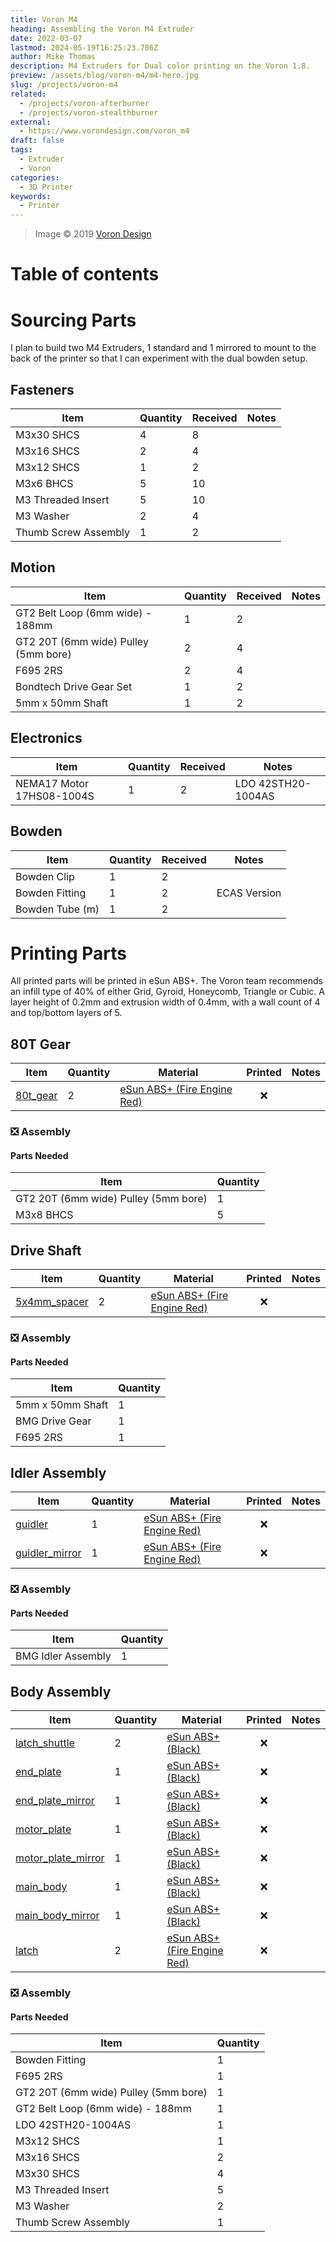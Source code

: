 ```yaml
---
title: Voron M4
heading: Assembling the Voron M4 Extruder
date: 2022-03-07
lastmod: 2024-05-19T16:25:23.786Z
author: Mike Thomas
description: M4 Extruders for Dual color printing on the Voron 1.8.
preview: /assets/blog/voron-m4/m4-hero.jpg
slug: /projects/voron-m4
related:
  - /projects/voron-afterburner
  - /projects/voron-stealthburner
external:
  - https://www.vorondesign.com/voron_m4
draft: false
tags:
  - Extruder
  - Voron
categories:
  - 3D Printer
keywords:
  - Printer
---
```


> Image © 2019 [Voron Design](https://www.vorondesign.com/)

# Table of contents

# Sourcing Parts

I plan to build two M4 Extruders, 1 standard and 1 mirrored to mount to the back of the printer so that I can experiment with the dual bowden setup.

## Fasteners

| Item                 | Quantity | Received | Notes |
| -------------------- | -------- | -------- | ----- |
| M3x30 SHCS           | 4        | 8        |       |
| M3x16 SHCS           | 2        | 4        |       |
| M3x12 SHCS           | 1        | 2        |       |
| M3x6 BHCS            | 5        | 10       |       |
| M3 Threaded Insert   | 5        | 10       |       |
| M3 Washer            | 2        | 4        |       |
| Thumb Screw Assembly | 1        | 2        |       |

## Motion

| Item                                 | Quantity | Received | Notes |
| ------------------------------------ | -------- | -------- | ----- |
| GT2 Belt Loop (6mm wide) - 188mm     | 1        | 2        |       |
| GT2 20T (6mm wide) Pulley (5mm bore) | 2        | 4        |       |
| F695 2RS                             | 2        | 4        |       |
| Bondtech Drive Gear Set              | 1        | 2        |       |
| 5mm x 50mm Shaft                     | 1        | 2        |       |

## Electronics

| Item                      | Quantity | Received | Notes              |
| ------------------------- | -------- | -------- | ------------------ |
| NEMA17 Motor 17HS08-1004S | 1        | 2        | LDO 42STH20-1004AS |

## Bowden

| Item            | Quantity | Received | Notes        |
| --------------- | -------- | -------- | ------------ |
| Bowden Clip     | 1        | 2        |              |
| Bowden Fitting  | 1        | 2        | ECAS Version |
| Bowden Tube (m) | 1        | 2        |              |

# Printing Parts

All printed parts will be printed in eSun ABS+. The Voron team recommends an infill type of 40% of either Grid, Gyroid, Honeycomb, Triangle or Cubic. A layer height of 0.2mm and extrusion width of 0.4mm, with a wall count of 4 and top/bottom layers of 5.

## 80T Gear

| Item                                                                                             | Quantity | Material                                                                 | Printed | Notes |
| ------------------------------------------------------------------------------------------------ | -------- | ------------------------------------------------------------------------ | :-----: | ----- |
| [80t_gear](https://github.com/VoronDesign/Mobius-Extruder/blob/master/STLs/%5Ba%5D_80t_gear.stl) | 2        | [eSun ABS+ (Fire Engine Red)](printer-filament#esun-abs-fire-engine-red) |   :x:   |       |

### :negative_squared_cross_mark: Assembly

#### Parts Needed

| Item                                 | Quantity |
| ------------------------------------ | -------- |
| GT2 20T (6mm wide) Pulley (5mm bore) | 1        |
| M3x8 BHCS                            | 5        |

## Drive Shaft

| Item                                                                                                     | Quantity | Material                                                                 | Printed | Notes |
| -------------------------------------------------------------------------------------------------------- | -------- | ------------------------------------------------------------------------ | :-----: | ----- |
| [5x4mm_spacer](https://github.com/VoronDesign/Mobius-Extruder/blob/master/STLs/%5Ba%5D_5x4mm_spacer.stl) | 2        | [eSun ABS+ (Fire Engine Red)](printer-filament#esun-abs-fire-engine-red) |   :x:   |       |

### :negative_squared_cross_mark: Assembly

#### Parts Needed

| Item             | Quantity |
| ---------------- | -------- |
| 5mm x 50mm Shaft | 1        |
| BMG Drive Gear   | 1        |
| F695 2RS         | 1        |

## Idler Assembly

| Item                                                                                                         | Quantity | Material                                                                 | Printed | Notes |
| ------------------------------------------------------------------------------------------------------------ | -------- | ------------------------------------------------------------------------ | :-----: | ----- |
| [guidler](https://github.com/VoronDesign/Mobius-Extruder/blob/master/STLs/%5Ba%5D_guidler.stl)               | 1        | [eSun ABS+ (Fire Engine Red)](printer-filament#esun-abs-fire-engine-red) |   :x:   |       |
| [guidler_mirror](https://github.com/VoronDesign/Mobius-Extruder/blob/master/STLs/%5Ba%5D_guidler_mirror.stl) | 1        | [eSun ABS+ (Fire Engine Red)](printer-filament#esun-abs-fire-engine-red) |   :x:   |       |

### :negative_squared_cross_mark: Assembly

#### Parts Needed

| Item               | Quantity |
| ------------------ | -------- |
| BMG Idler Assembly | 1        |

## Body Assembly

| Item                                                                                                         | Quantity | Material                                                                 | Printed | Notes |
| ------------------------------------------------------------------------------------------------------------ | -------- | ------------------------------------------------------------------------ | :-----: | ----- |
| [latch_shuttle](https://github.com/VoronDesign/Mobius-Extruder/blob/master/STLs/latch_shuttle.stl)           | 2        | [eSun ABS+ (Black)](printer-filament#esun-abs-black)                     |   :x:   |       |
| [end_plate](https://github.com/VoronDesign/Mobius-Extruder/blob/master/STLs/end_plate.stl)                   | 1        | [eSun ABS+ (Black)](printer-filament#esun-abs-black)                     |   :x:   |       |
| [end_plate_mirror](https://github.com/VoronDesign/Mobius-Extruder/blob/master/STLs/end_plate_mirror.stl)     | 1        | [eSun ABS+ (Black)](printer-filament#esun-abs-black)                     |   :x:   |       |
| [motor_plate](https://github.com/VoronDesign/Mobius-Extruder/blob/master/STLs/motor_plate.stl)               | 1        | [eSun ABS+ (Black)](printer-filament#esun-abs-black)                     |   :x:   |       |
| [motor_plate_mirror](https://github.com/VoronDesign/Mobius-Extruder/blob/master/STLs/motor_plate_mirror.stl) | 1        | [eSun ABS+ (Black)](printer-filament#esun-abs-black)                     |   :x:   |       |
| [main_body](https://github.com/VoronDesign/Mobius-Extruder/blob/master/STLs/main_body.stl)                   | 1        | [eSun ABS+ (Black)](printer-filament#esun-abs-black)                     |   :x:   |       |
| [main_body_mirror](https://github.com/VoronDesign/Mobius-Extruder/blob/master/STLs/main_body_mirror.stl)     | 1        | [eSun ABS+ (Black)](printer-filament#esun-abs-black)                     |   :x:   |       |
| [latch](https://github.com/VoronDesign/Mobius-Extruder/blob/master/STLs/%5Ba%5D_latch.stl)                   | 2        | [eSun ABS+ (Fire Engine Red)](printer-filament#esun-abs-fire-engine-red) |   :x:   |       |

### :negative_squared_cross_mark: Assembly

#### Parts Needed

| Item                                 | Quantity |
| ------------------------------------ | -------- |
| Bowden Fitting                       | 1        |
| F695 2RS                             | 1        |
| GT2 20T (6mm wide) Pulley (5mm bore) | 1        |
| GT2 Belt Loop (6mm wide) - 188mm     | 1        |
| LDO 42STH20-1004AS                   | 1        |
| M3x12 SHCS                           | 1        |
| M3x16 SHCS                           | 2        |
| M3x30 SHCS                           | 4        |
| M3 Threaded Insert                   | 5        |
| M3 Washer                            | 2        |
| Thumb Screw Assembly                 | 1        |
